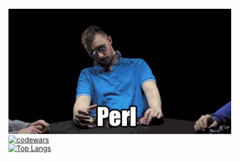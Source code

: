![](https://github.com/MaXqIvanov/gifts/blob/main/7fyW.gif)                                                                                                                                                                                                                                                                                                                                                                                                                                                                                                                                                
[![codewars](https://www.codewars.com/users/MaXqIvanov/badges/large)](https://www.codewars.com/users/MaXqIvanov)  
[![Top Langs](https://github-readme-stats.vercel.app/api/top-langs/?username=MaXqIvanov&layout=compact&theme=dark)](https://github.com/anuraghazra/github-readme-stats)

